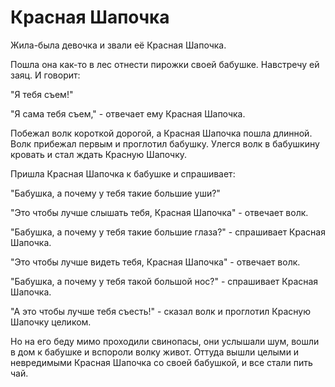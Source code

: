 # Красная Шапочка #

Жила-была девочка и звали её Красная Шапочка.

Пошла она как-то в лес отнести пирожки своей бабушке. Навстречу ей заяц. И говорит:

"Я тебя съем!"

"Я сама тебя съем," - отвечает ему Красная Шапочка.

Побежал волк короткой дорогой, а Красная Шапочка пошла длинной. Волк прибежал первым и проглотил бабушку. Улегся волк в бабушкину кровать и стал ждать Красную Шапочку.

Пришла Красная Шапочка к бабушке и спрашивает:

"Бабушка, а почему у тебя такие большие уши?"

"Это чтобы лучше слышать тебя, Красная Шапочка" - отвечает волк.

"Бабушка, а почему у тебя такие большие глаза?" - спрашивает Красная Шапочка.

"Это чтобы лучше видеть тебя, Красная Шапочка" - отвечает волк.

"Бабушка, а почему у тебя такой большой нос?" - спрашивает Красная Шапочка.

"А это чтобы лучше тебя съесть!" - сказал волк и проглотил Красную Шапочку целиком.

Но на его беду мимо проходили свинопасы, они услышали шум, вошли в дом к бабушке и вспороли волку живот. Оттуда вышли целыми и невредимыми Красная Шапочка со своей бабушкой, и все стали пить чай.
